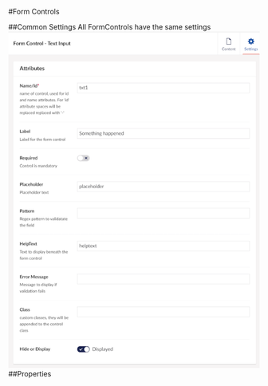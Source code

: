 #Form Controls

##Common Settings
All FormControls have the same settings
![Form control settings](https://raw.githubusercontent.com/huwred/Our.Community.CustomForms/main/images/formcontrolsettings.png)
##Properties


